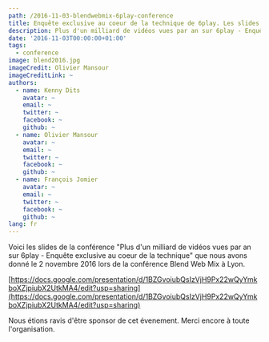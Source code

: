 ```yaml
---
path: /2016-11-03-blendwebmix-6play-conference
title: Enquête exclusive au coeur de la technique de 6play. Les slides.
description: Plus d'un milliard de vidéos vues par an sur 6play - Enquête exclusive au coeur de la technique
date: '2016-11-03T00:00:00+01:00'
tags:
  - conference
image: blend2016.jpg
imageCredit: Olivier Mansour
imageCreditLink: ~
authors:
  - name: Kenny Dits
    avatar: ~
    email: ~
    twitter: ~
    facebook: ~
    github: ~
  - name: Olivier Mansour
    avatar: ~
    email: ~
    twitter: ~
    facebook: ~
    github: ~
  - name: François Jomier
    avatar: ~
    email: ~
    twitter: ~
    facebook: ~
    github: ~
lang: fr
---
```


Voici les slides de la conférence "Plus d'un milliard de vidéos vues par an sur 6play - Enquête exclusive au coeur de la technique" que nous avons donné le 2 novembre 2016 lors de la conférence Blend Web Mix à Lyon.

[https://docs.google.com/presentation/d/1BZGvoiubQsIzVjH9Px22wQyYmkboXZjpiubX2UtkMA4/edit?usp=sharing](https://docs.google.com/presentation/d/1BZGvoiubQsIzVjH9Px22wQyYmkboXZjpiubX2UtkMA4/edit?usp=sharing)

Nous étions ravis d'être sponsor de cet évenement. Merci encore à toute l'organisation.
